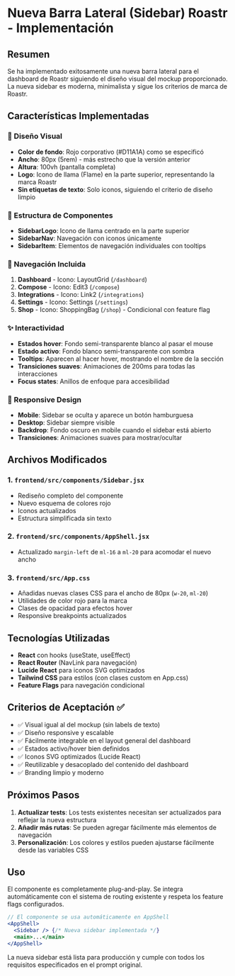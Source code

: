 # Nueva Barra Lateral (Sidebar) Roastr - Implementación

## Resumen

Se ha implementado exitosamente una nueva barra lateral para el dashboard de Roastr siguiendo el diseño visual del mockup proporcionado. La nueva sidebar es moderna, minimalista y sigue los criterios de marca de Roastr.

## Características Implementadas

### 🎨 Diseño Visual
- **Color de fondo**: Rojo corporativo (#D11A1A) como se especificó
- **Ancho**: 80px (5rem) - más estrecho que la versión anterior
- **Altura**: 100vh (pantalla completa)
- **Logo**: Icono de llama (Flame) en la parte superior, representando la marca Roastr
- **Sin etiquetas de texto**: Solo iconos, siguiendo el criterio de diseño limpio

### 🧩 Estructura de Componentes
- **SidebarLogo**: Icono de llama centrado en la parte superior
- **SidebarNav**: Navegación con iconos únicamente
- **SidebarItem**: Elementos de navegación individuales con tooltips

### 📱 Navegación Incluida
1. **Dashboard** - Icono: LayoutGrid (`/dashboard`)
2. **Compose** - Icono: Edit3 (`/compose`)
3. **Integrations** - Icono: Link2 (`/integrations`)
4. **Settings** - Icono: Settings (`/settings`)
5. **Shop** - Icono: ShoppingBag (`/shop`) - Condicional con feature flag

### ✨ Interactividad
- **Estados hover**: Fondo semi-transparente blanco al pasar el mouse
- **Estado activo**: Fondo blanco semi-transparente con sombra
- **Tooltips**: Aparecen al hacer hover, mostrando el nombre de la sección
- **Transiciones suaves**: Animaciones de 200ms para todas las interacciones
- **Focus states**: Anillos de enfoque para accesibilidad

### 📱 Responsive Design
- **Mobile**: Sidebar se oculta y aparece un botón hamburguesa
- **Desktop**: Sidebar siempre visible
- **Backdrop**: Fondo oscuro en mobile cuando el sidebar está abierto
- **Transiciones**: Animaciones suaves para mostrar/ocultar

## Archivos Modificados

### 1. `frontend/src/components/Sidebar.jsx`
- Rediseño completo del componente
- Nuevo esquema de colores rojo
- Iconos actualizados
- Estructura simplificada sin texto

### 2. `frontend/src/components/AppShell.jsx`
- Actualizado `margin-left` de `ml-16` a `ml-20` para acomodar el nuevo ancho

### 3. `frontend/src/App.css`
- Añadidas nuevas clases CSS para el ancho de 80px (`w-20`, `ml-20`)
- Utilidades de color rojo para la marca
- Clases de opacidad para efectos hover
- Responsive breakpoints actualizados

## Tecnologías Utilizadas

- **React** con hooks (useState, useEffect)
- **React Router** (NavLink para navegación)
- **Lucide React** para iconos SVG optimizados
- **Tailwind CSS** para estilos (con clases custom en App.css)
- **Feature Flags** para navegación condicional

## Criterios de Aceptación ✅

- ✅ Visual igual al del mockup (sin labels de texto)
- ✅ Diseño responsive y escalable
- ✅ Fácilmente integrable en el layout general del dashboard
- ✅ Estados activo/hover bien definidos
- ✅ Iconos SVG optimizados (Lucide React)
- ✅ Reutilizable y desacoplado del contenido del dashboard
- ✅ Branding limpio y moderno

## Próximos Pasos

1. **Actualizar tests**: Los tests existentes necesitan ser actualizados para reflejar la nueva estructura
2. **Añadir más rutas**: Se pueden agregar fácilmente más elementos de navegación
3. **Personalización**: Los colores y estilos pueden ajustarse fácilmente desde las variables CSS

## Uso

El componente es completamente plug-and-play. Se integra automáticamente con el sistema de routing existente y respeta los feature flags configurados.

```jsx
// El componente se usa automáticamente en AppShell
<AppShell>
  <Sidebar /> {/* Nueva sidebar implementada */}
  <main>...</main>
</AppShell>
```

La nueva sidebar está lista para producción y cumple con todos los requisitos especificados en el prompt original.
